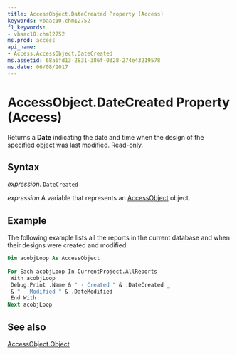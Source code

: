 ```yaml
---
title: AccessObject.DateCreated Property (Access)
keywords: vbaac10.chm12752
f1_keywords:
- vbaac10.chm12752
ms.prod: access
api_name:
- Access.AccessObject.DateCreated
ms.assetid: 68a6fd13-2831-386f-0328-274e43219578
ms.date: 06/08/2017
---
```



# AccessObject.DateCreated Property (Access)

Returns a  **Date** indicating the date and time when the design of the specified object was last modified. Read-only.


## Syntax

 _expression_. `DateCreated`

 _expression_ A variable that represents an [AccessObject](./Access.AccessObject.md) object.


## Example

The following example lists all the reports in the current database and when their designs were created and modified.


```vb
Dim acobjLoop As AccessObject 
 
For Each acobjLoop In CurrentProject.AllReports 
 With acobjLoop 
 Debug.Print .Name & " - Created " & .DateCreated _ 
 & " - Modified " & .DateModified 
 End With 
Next acobjLoop
```


## See also


[AccessObject Object](Access.AccessObject.md)

